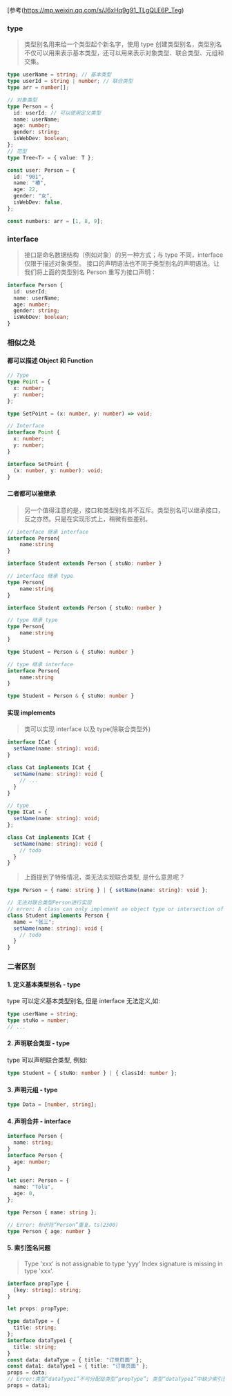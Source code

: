 [参考(https://mp.weixin.qq.com/s/J6xHq9g91_TLgQLE6P_Teg)

### type

> 类型别名用来给一个类型起个新名字，使用 type 创建类型别名，类型别名不仅可以用来表示基本类型，还可以用来表示对象类型、联合类型、元组和交集。

```ts
type userName = string; // 基本类型
type userId = string | number; // 联合类型
type arr = number[];

// 对象类型
type Person = {
  id: userId; // 可以使用定义类型
  name: userName;
  age: number;
  gender: string;
  isWebDev: boolean;
};
// 范型
type Tree<T> = { value: T };

const user: Person = {
  id: "901",
  name: "椿",
  age: 22,
  gender: "女",
  isWebDev: false,
};

const numbers: arr = [1, 8, 9];
```

### interface

> 接口是命名数据结构（例如对象）的另一种方式；与 type 不同，interface 仅限于描述对象类型。
> 接口的声明语法也不同于类型别名的声明语法。让我们将上面的类型别名 Person 重写为接口声明：

```ts
interface Person {
  id: userId;
  name: userName;
  age: number;
  gender: string;
  isWebDev: boolean;
}
```

### 相似之处

#### 都可以描述 Object 和 Function

```ts
// Type
type Point = {
  x: number;
  y: number;
};

type SetPoint = (x: number, y: number) => void;

// Interface
interface Point {
  x: number;
  y: number;
}

interface SetPoint {
  (x: number, y: number): void;
}
```

#### 二者都可以被继承

> 另一个值得注意的是，接口和类型别名并不互斥。类型别名可以继承接口，反之亦然。只是在实现形式上，稍微有些差别。

```ts
// interface 继承 interface
interface Person{
    name:string
}

interface Student extends Person { stuNo: number }

// interface 继承 type
type Person{
    name:string
}

interface Student extends Person { stuNo: number }

// type 继承 type
type Person{
    name:string
}

type Student = Person & { stuNo: number }

// type 继承 interface
interface Person{
    name:string
}

type Student = Person & { stuNo: number }
```

#### 实现 implements

> 类可以实现 interface 以及 type(除联合类型外)

```ts
interface ICat {
  setName(name: string): void;
}

class Cat implements ICat {
  setName(name: string): void {
    // ...
  }
}

// type
type ICat = {
  setName(name: string): void;
};

class Cat implements ICat {
  setName(name: string): void {
    // todo
  }
}
```

> 上面提到了特殊情况，类无法实现联合类型, 是什么意思呢？

```ts
type Person = { name: string } | { setName(name: string): void };

// 无法对联合类型Person进行实现
// error: A class can only implement an object type or intersection of object types with statically known members.
class Student implements Person {
  name = "张三";
  setName(name: string): void {
    // todo
  }
}
```

### 二者区别

#### 1. 定义基本类型别名 - type

type 可以定义基本类型别名, 但是 interface 无法定义,如:

```ts
type userName = string;
type stuNo = number;
// ...
```

#### 2. 声明联合类型 - type

type 可以声明联合类型, 例如:

```ts
type Student = { stuNo: number } | { classId: number };
```

#### 3. 声明元组 - type

```ts
type Data = [number, string];
```

#### 4. 声明合并 - interface

```ts
interface Person {
  name: string;
}
interface Person {
  age: number;
}

let user: Person = {
  name: "Tolu",
  age: 0,
};
```

```ts
type Person { name: string };

// Error: 标识符“Person”重复。ts(2300)
type Person { age: number }
```

#### 5. 索引签名问题

> Type 'xxx' is not assignable to type 'yyy'
> Index signature is missing in type 'xxx'.

```ts
interface propType {
  [key: string]: string;
}

let props: propType;

type dataType = {
  title: string;
};
interface dataType1 {
  title: string;
}
const data: dataType = { title: "订单页面" };
const data1: dataType1 = { title: "订单页面" };
props = data;
// Error:类型“dataType1”不可分配给类型“propType”; 类型“dataType1”中缺少索引签名
props = data1;
```
